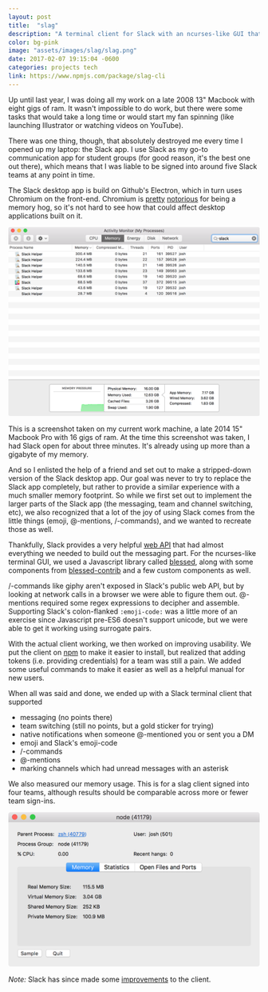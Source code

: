 ```yaml
---
layout: post
title:  "slag"
description: "A terminal client for Slack with an ncurses-like GUI that aims to provide comparable functionality to the desktop and web clients with considerable memory savings. Second place winner of the 2017 Northwestern IEEE Project Showcase."
color: bg-pink
image: "assets/images/slag/slag.png"
date: 2017-02-07 19:15:04 -0600
categories: projects tech
link: https://www.npmjs.com/package/slag-cli
---
```

Up until last year, I was doing all my work on a late 2008 13" Macbook with eight gigs of ram. It wasn't impossible to do work, but there were some tasks that would take a long time or would start my fan spinning (like launching Illustrator or watching videos on YouTube).

There was one thing, though, that absolutely destroyed me every time I opened up my laptop: the Slack app. I use Slack as my go-to communication app for student groups (for good reason, it's the best one out there), which means that I was liable to be signed into around five Slack teams at any point in time.

The Slack desktop app is build on Github's Electron, which in turn uses Chromium on the front-end. Chromium is [pretty](http://unix.stackexchange.com/questions/140153/how-to-reduce-chromes-virtual-memory-usage/338111#338111) [notorious](https://bugs.chromium.org/p/chromium/issues/detail?id=393395) for being a memory hog, so it's not hard to see how that could affect desktop applications built on it.

<img src="/assets/images/slag/activity-monitor.png">

This is a screenshot taken on my current work machine, a late 2014 15" Macbook Pro with 16 gigs of ram. At the time this screenshot was taken, I had Slack open for about three minutes. It's already using up more than a gigabyte of my memory.

And so I enlisted the help of a friend and set out to make a stripped-down version of the Slack desktop app. Our goal was never to try to replace the Slack app completely, but rather to provide a similar experience with a much smaller memory footprint. So while we first set out to implement the larger parts of the Slack app (the messaging, team and channel switching, etc), we also recognized that a lot of the joy of using Slack comes from the little things (emoji, @-mentions, /-commands), and we wanted to recreate those as well.

Thankfully, Slack provides a very helpful [web API](https://api.slack.com/web) that had almost everything we needed to build out the messaging part. For the ncurses-like terminal GUI, we used a Javascript library called [blessed](https://github.com/chjj/blessed), along with some components from [blessed-contrib](https://github.com/yaronn/blessed-contrib) and a few custom components as well.

/-commands like giphy aren't exposed in Slack's public web API, but by looking at network calls in a browser we were able to figure them out. @-mentions required some regex expressions to decipher and assemble. Supporting Slack's colon-flanked <code>:emoji-code:</code> was a little more of an exercise since Javascript pre-ES6 doesn't support unicode, but we were able to get it working using surrogate pairs.

With the actual client working, we then worked on improving usability. We put the client on [npm](https://www.npmjs.com/package/slag-cli) to make it easier to install, but realized that adding tokens (i.e. providing credentials) for a team was still a pain. We added some useful commands to make it easier as well as a helpful manual for new users.

When all was said and done, we ended up with a Slack terminal client that supported
- messaging (no points there)
- team switching (still no points, but a gold sticker for trying)
- native notifications when someone @-mentioned you or sent you a DM
- emoji and Slack's emoji-code
- /-commands
- @-mentions
- marking channels which had unread messages with an asterisk

We also measured our memory usage. This is for a slag client signed into four teams, although results should be comparable across more or fewer team sign-ins.

<img src="/assets/images/slag/memory.png">

*Note:* Slack has since made some [improvements](https://slack.engineering/reducing-slacks-memory-footprint-4480fec7e8eb#.79f8z8m33) to the client.
